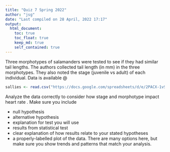 ```yaml
---
title: "Quiz 7 Spring 2022"
author: "jsg"
date: "Last compiled on 28 April, 2022 17:17"
output:
  html_document:
    toc: true
    toc_float: true
    keep_md: true
    self_contained: true
---
```



Three morphotypes of salamanders were tested to see if they had similar tail lengths.  The authors collected tail length (in mm) in the three morphotypes. They also noted the stage (juvenile vs adult) of each individual. Data is available @


```r
sallies <- read.csv("https://docs.google.com/spreadsheets/d/e/2PACX-1vSJHbPnebpKq58mE4kQWF9mQ_0ak2sTyaUbEvtmgoSkb31DprOmAS9clOoNNHD_3tHITOXKdhMbWfBf/pub?gid=1050993814&single=true&output=csv", stringsAsFactors = T)
```

Analyze the data correctly to consider how stage and morphotype impact heart 
rate . Make sure you include

* null hypothesis
* alternative hypothesis
* explanation for test you will use 
* results from statistical test
* clear explanation of how results relate to your stated hypotheses
* a properly-labelled plot of the data. There are many options here, but
make sure you show trends and patterns that match your analysis.
